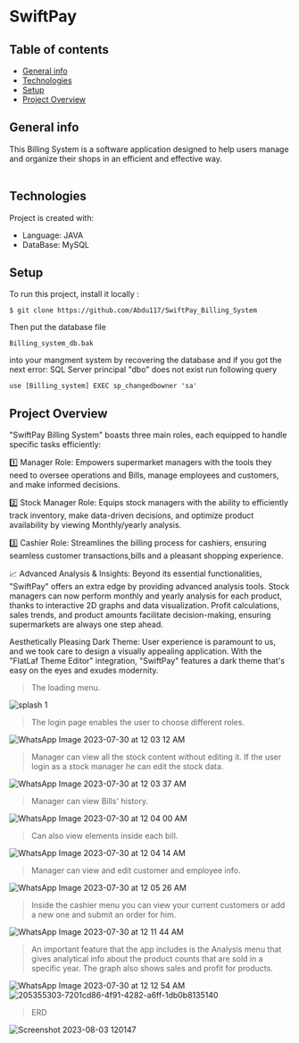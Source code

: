 # SwiftPay

## Table of contents

* [General info](#general-info)
* [Technologies](#technologies)
* [Setup](#setup)
* [Project Overview](#project-overview)

## General info
This Billing System is a software application designed to help users manage and organize their shops in an efficient and effective way.
<br><br>
	
## Technologies
Project is created with:
* Language: JAVA
* DataBase: MySQL
	
## Setup
To run this project, install it locally :
````
$ git clone https://github.com/Abdu117/SwiftPay_Billing_System
````
Then put the database file 
````
Billing_system_db.bak
````
into your mangment system by recovering the database and if you got the next error:
SQL Server principal "dbo" does not exist
run following query
````
use [Billing_system] EXEC sp_changedbowner 'sa'
````


## Project Overview
"SwiftPay Billing System" boasts three main roles, each equipped to handle specific tasks efficiently:

1️⃣ Manager Role: Empowers supermarket managers with the tools they need to oversee operations and Bills, manage employees and customers, and make informed decisions.

2️⃣ Stock Manager Role: Equips stock managers with the ability to efficiently track inventory, make data-driven decisions, and optimize product availability by viewing Monthly/yearly analysis.

3️⃣ Cashier Role: Streamlines the billing process for cashiers, ensuring seamless customer transactions,bills and a pleasant shopping experience.

📈 Advanced Analysis & Insights:
Beyond its essential functionalities, "SwiftPay" offers an extra edge by providing advanced analysis tools. Stock managers can now perform monthly and yearly analysis for each product, thanks to interactive 2D graphs and data visualization. Profit calculations, sales trends, and product amounts facilitate decision-making, ensuring supermarkets are always one step ahead.

Aesthetically Pleasing Dark Theme:
User experience is paramount to us, and we took care to design a visually appealing application. With the "FlatLaf Theme Editor" integration, "SwiftPay" features a dark theme that's easy on the eyes and exudes modernity.

> The loading menu.

![splash 1](https://github.com/Abdu117/SwiftPay_Billing_System/assets/101186125/160e3f2d-63fb-48e7-915e-06972a11d9c8)

> The login page enables the user to choose different roles.

![WhatsApp Image 2023-07-30 at 12 03 12 AM](https://github.com/Abdu117/SwiftPay_Billing_System/assets/101186125/1159faf4-5d29-4328-84ea-237cef284fcd)

> Manager can view all the stock content without editing it. If the user login as a stock manager he can edit the stock data.

![WhatsApp Image 2023-07-30 at 12 03 37 AM](https://github.com/Abdu117/SwiftPay_Billing_System/assets/101186125/f6fd3294-fb34-4e8a-ad56-e901f8f224c3)

> Manager can view Bills' history.

![WhatsApp Image 2023-07-30 at 12 04 00 AM](https://github.com/Abdu117/SwiftPay_Billing_System/assets/101186125/b345ac20-8a17-4c6d-8d63-bff83804f73c)

> Can also view elements inside each bill.

![WhatsApp Image 2023-07-30 at 12 04 14 AM](https://github.com/Abdu117/SwiftPay_Billing_System/assets/101186125/6b88ef3f-9869-4f34-8c58-99626ecb1dfc)

> Manager can view and edit customer and employee info.

![WhatsApp Image 2023-07-30 at 12 05 26 AM](https://github.com/Abdu117/SwiftPay_Billing_System/assets/101186125/57a2979c-36cb-4cdd-89a5-c4cff6b40af8)

> Inside the cashier menu you can view your current customers or add a new one and submit an order for him.

![WhatsApp Image 2023-07-30 at 12 11 44 AM](https://github.com/Abdu117/SwiftPay_Billing_System/assets/101186125/9468e631-08dd-4782-929f-50a420604df7)

> An important feature that the app includes is the Analysis menu that gives analytical info about the product counts that are sold in a specific year.
> The graph also shows sales and profit for products.

![WhatsApp Image 2023-07-30 at 12 12 54 AM](https://github.com/Abdu117/SwiftPay_Billing_System/assets/101186125/e5b92299-b7c1-48df-ad02-cb83059df06c)
![205355303-7201cd86-4f91-4282-a6ff-1db0b8135140](https://github.com/Abdu117/SwiftPay_Billing_System/assets/101186125/d3b86010-379d-4182-9bd5-d8db215dacb8)


> ERD

![Screenshot 2023-08-03 120147](https://github.com/Abdu117/SwiftPay_Billing_System/assets/101186125/0f8e4a5d-01cb-4070-9a9e-a899af9e9652)
